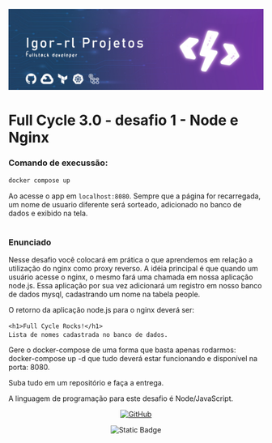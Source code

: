 ![header-igor-projetos](https://github.com/igor-rl/assets/blob/main/img/github-projetcs-header.jpg)

# Full Cycle 3.0 - desafio 1 - Node e Nginx

### Comando de execussão:

```bash
docker compose up
```

Ao acesse o app em `localhost:8080`. Sempre que a página for recarregada, um nome de usuario diferente será sorteado, adicionado no banco de dados e exibido na tela. 

#

### Enunciado

Nesse desafio você colocará em prática o que aprendemos em relação a utilização do nginx como proxy reverso. A idéia principal é que quando um usuário acesse o nginx, o mesmo fará uma chamada em nossa aplicação node.js. Essa aplicação por sua vez adicionará um registro em nosso banco de dados mysql, cadastrando um nome na tabela people.

O retorno da aplicação node.js para o nginx deverá ser:

`<h1>Full Cycle Rocks!</h1>`<br>
`Lista de nomes cadastrada no banco de dados.`

Gere o docker-compose de uma forma que basta apenas rodarmos: docker-compose up -d que tudo deverá estar funcionando e disponível na porta: 8080.

Suba tudo em um repositório e faça a entrega.

A linguagem de programação para este desafio é Node/JavaScript.


<div align="center">

[![GitHub](https://img.shields.io/badge/GitHub-Igor_Lage-blue?style=social&logo=github)](https://github.com/igor-rl) 

![Static Badge](https://img.shields.io/badge/14--12--2023-black)


</div>